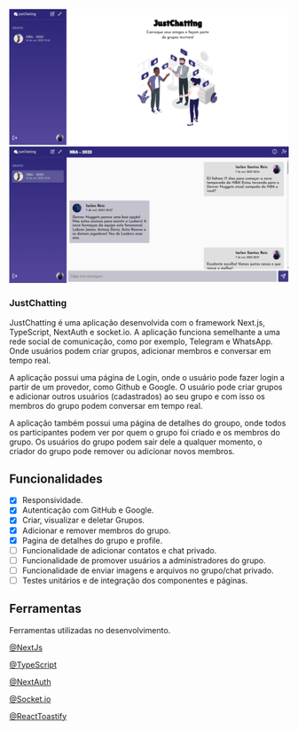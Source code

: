 <img src="/public/images/github/home.png" alt="image da pagina inicial da aplicação">
<img src="/public/images/github/group.png" alt="imagem de um grupo da aplicação">

### JustChatting

<p>
    JustChatting é uma aplicação desenvolvida com o framework Next.js, TypeScript, NextAuth e socket.io. A aplicação funciona semelhante a uma rede social de comunicação, como
    por exemplo, Telegram e WhatsApp. Onde usuários podem criar grupos, adicionar membros e conversar em tempo real.
</p>

<p>
  A aplicação possui uma página de Login, onde o usuário pode fazer login a partir de um provedor, como Github e Google. O usuário pode criar grupos e adicionar outros usuários (cadastrados) ao seu grupo e com isso os membros do grupo podem conversar em tempo real.
</p>

<p>
  A aplicação também possui uma página de detalhes do groupo, onde todos os participantes podem
  ver por quem o grupo foi criado e os membros do grupo. Os usuários do grupo podem sair dele a qualquer momento, o criador do grupo pode remover ou adicionar novos membros.
</p>

## Funcionalidades
- [x] Responsividade.
- [x] Autenticação com GitHub e Google.
- [x] Criar, visualizar e deletar Grupos.
- [x] Adicionar e remover membros do grupo.
- [x] Pagina de detalhes do grupo e profile.
- [ ] Funcionalidade de adicionar contatos e chat privado.
- [ ] Funcionalidade de promover usuários a administradores do grupo.
- [ ] Funcionalidade de enviar imagens e arquivos no grupo/chat privado.
- [ ] Testes unitários e de integração dos componentes e páginas.

## Ferramentas

Ferramentas utilizadas no desenvolvimento.

[@NextJs](https://nextjs.org/)

[@TypeScript](https://www.typescriptlang.org/)

[@NextAuth](https://next-auth.js.org/)

[@Socket.io](https://socket.io/)

[@ReactToastify](https://fkhadra.github.io/react-toastify/introduction)